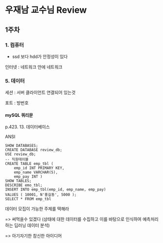# 우재남 교수님 Review

## 1주차

### 1. 컴퓨터

- ssd 보다 hdd가 안정성이 있다

인터넷 : 네트워크 안에 네트워크 

### 5. 데이터

세션 :  서버 클라이언트 연결되어 있는것

포트 : 방번호

#### mySQL 쿼리문

p.423. 13. 데이터베이스

ANSI 

```mysql
SHOW DATABASES;
CREATE DATABASE review_db;
USE review_db;
-- 직원테이블
CREATE TABLE emp_tbl (
	emp_id INT PRIMARY KEY,
    emp_name VARCHAR(5),
    emp_pay INT )
SHOW TABLES;
DESCRIBE emo_tbl;
INSERT INTO emp_tbl(emp_id, emp_name, emp_pay)
VALUES ( 10001, N'홍길동', 5000 );
SELECT * FROM emp_tbl
```

데이터 모집이 가능한 주제를 택해라

=> 써먹을수 있겠다 (상태에 대한 데이터를 수집하고 이를 바탕으로 인식하여 예측처리하는 딥러닝 데이터 분석)

=> 아기자기한 참신한 아이디어 

